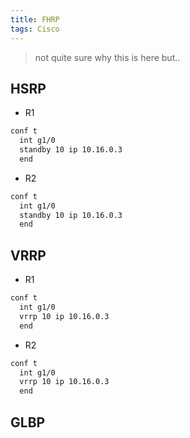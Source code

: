 ```yaml
---
title: FHRP
tags: Cisco
---
```


> not quite sure why this is here but..

## HSRP

- R1

```sh
conf t
  int g1/0
  standby 10 ip 10.16.0.3
  end
```

- R2

```sh
conf t
  int g1/0
  standby 10 ip 10.16.0.3
  end
```

## VRRP

- R1


```sh
conf t
  int g1/0
  vrrp 10 ip 10.16.0.3
  end
```

- R2


```sh
conf t
  int g1/0
  vrrp 10 ip 10.16.0.3
  end
```

## GLBP


